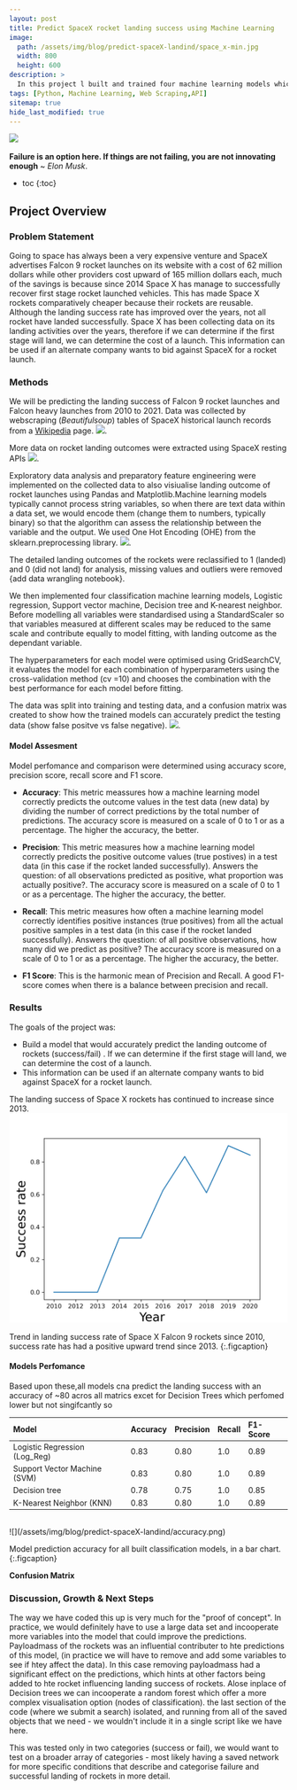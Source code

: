 ```yaml
---
layout: post
title: Predict SpaceX rocket landing success using Machine Learning
image: 
  path: /assets/img/blog/predict-spaceX-landind/space_x-min.jpg
  width: 800
  height: 600
description: >
  In this project l built and trained four machine learning models which can predict if the first stage landing of SpaceX's falcon 9 rockets are successful with a combine accuracy of ~80%.
tags: [Python, Machine Learning, Web Scraping,API]
sitemap: true
hide_last_modified: true
---
```



[![](https://img.shields.io/badge/GitHub-View_in_GitHub-blue?logo=GitHub)](https://github.com/fariedd/IBM-DataScience-SpaceX-Capestone)

**Failure is an option here. If things are not failing, you are not innovating enough** ~ *Elon Musk*.
* toc
{:toc}


## Project Overview
### Problem Statement 

Going to space has always been a very expensive venture and SpaceX advertises Falcon 9 rocket launches on its website with a cost of 62 million dollars while other providers cost upward of 165 million dollars each, much of the savings is because since 2014 Space X has manage to successfully recover first stage rocket launched vehicles. This has made Space X rockets comparatively cheaper because their rockets are reusable. Although the landing success rate has improved over the years, not all rocket have landed successfully. Space X has been collecting data on its landing activities over the years, therefore if we can determine if the first stage will land, we can determine the cost of a launch. This information can be used if an alternate company wants to bid against SpaceX for a rocket launch.
 
### Methods
We will be predicting the landing success of Falcon 9 rocket launches and Falcon heavy launches from 2010 to 2021.
Data was collected by webscraping (*Beautifulsoup*) tables of SpaceX historical launch records from a [Wikipedia](https://en.wikipedia.org/w/index.php?title=List_of_Falcon_9_and_Falcon_Heavy_launches&oldid=1027686922) page. [![](https://img.shields.io/badge/Jupyter-Open_Notebook-blue?logo=Jupyter)](https://github.com/fariedd/IBM-DataScience-SpaceX-Capestone/blob/main/jupyter-labs-webscraping%20(1).ipynb).

More data on rocket landing outcomes were extracted using SpaceX resting APIs [![](https://img.shields.io/badge/Jupyter-Open_Notebook-blue?logo=Jupyter)](https://github.com/fariedd/IBM-DataScience-SpaceX-Capestone/blob/main/jupyter-labs-spacex-data-collection-api_.ipynb).

Exploratory data analysis and preparatory feature engineering were implemented on the collected data to also visiualise landing outcome of rocket launches using Pandas and Matplotlib.Machine learning models typically cannot process string variables, so when there are text data within a data set, we would encode them (change them to numbers, typically binary) so that the algorithm can assess the relationship between the variable and the output. We used One Hot Encoding (OHE) from the sklearn.preprocessing library.
 [![](https://img.shields.io/badge/Jupyter-Open_Notebook-blue?logo=Jupyter)](https://github.com/fariedd/IBM-DataScience-SpaceX-Capestone/blob/main/jupyter-labs-eda-dataviz%20(1).ipynb).

The detailed landing outcomes of the rockets were reclassified to 1 (landed) and 0 (did not land)
 for analysis, missing values and outliers were removed {add data wrangling notebook}.

We then implemented four classification machine learning models, Logistic regression, Support vector machine, Decision tree and K-nearest neighbor. Before modelling all variables were standardised using a StandardScaler so that variables measured at different scales may be reduced to the same scale and contribute equally to model fitting, with landing outcome as the dependant variable. 

The hyperparameters for each model were optimised using GridSearchCV, it evaluates the model for each combination of hyperparameters using the cross-validation method (cv =10) and chooses the combination with the best performance for each model before fitting.

The data was split into training and testing data, and a confusion matrix was created to show how the trained models can accurately predict the testing data (show false positve vs false negative).  [![](https://img.shields.io/badge/Jupyter-Open_Notebook-blue?logo=Jupyter)](https://github.com/fariedd/IBM-DataScience-SpaceX-Capestone/blob/main/SpaceX_Machine_Learning_Prediction_Part_5.jupyterlite%20(1).ipynb).

#### Model Assesment

Model perfomance and comparison were determined using accuracy score, precision score, recall score and F1 score.

* **Accuracy**: This metric meassures how a machine learning model correctly predicts the outcome values in the test data (new data) by dividing the number of correct predictions by the total number of predictions. The accuracy score is measured on a scale of 0 to 1 or as a percentage. The higher the accuracy, the better.

* **Precision**: This metric measures how a machine learning model correctly predicts the positive outcome values (true postives) in a test data (in this case if the rocket landed successfully).  Answers the question: of all observations predicted as positive, what proportion was actually positive?. The accuracy score is measured on a scale of 0 to 1 or as a percentage. The higher the accuracy, the better.

* **Recall**: This metric measures how often a machine learning model correctly identifies positive instances (true positives) from all the actual positive samples in a test data (in this case if the rocket landed successfully). Answers the question: of all positive observations, how many did we predict as positive? The accuracy score is measured on a scale of 0 to 1 or as a percentage. The higher the accuracy, the better.

* **F1 Score**: This is the harmonic mean of Precision and Recall. A good F1-score comes when there is a balance between precision and recall.


### Results 

The goals of the project was:

* Build a model that would accurately predict the landing outcome of rockets (success/fail) . If we can determine if the first stage  will land, we can determine the cost of a launch.
* This information can be used if an alternate company wants to bid against SpaceX for a rocket launch.

The landing success of Space X rockets has continued to increase since 2013.
<br>
![](/assets/img/blog/predict-spaceX-landind/image.png)

Trend in landing success rate of Space X Falcon 9 rockets since 2010, success rate has had a positive upward trend since 2013.
{:.figcaption}
<br>

#### Models Perfomance

Based upon these,all models cna predict the landing success with an accuracy of ~80 acros all matrics excet for Decision Trees which perfomed lower but not singifcantly so


| Model                  | Accuracy   | Precision  | Recall       |  F1-Score  | 
|:------                 |:-----------|:-----------|:-----------  |:-----------|
| Logistic Regression (Log_Reg)   |  0.83      |   0.80	   |   1.0        |  0.89      | 
| Support Vector Machine (SVM) |  0.83      |   0.80	   |   1.0        |  0.89      |
| Decision tree           |  0.78      |  0.75	     |   1.0        |  0.85      |
| K-Nearest Neighbor (KNN)    |  0.83      |   0.80	   |   1.0        |  0.89      |

<br>
![](/assets/img/blog/predict-spaceX-landind/accuracy.png)

Model prediction accuracy for all built classification models, in a bar chart.
{:.figcaption}
<br>

**Confusion Matrix**



### Discussion, Growth & Next Steps

The way we have coded this up is very much for the "proof of concept".  In practice, we would definitely have to use a large data set and incooperate more variables into the model that could improve the predictions. Payloadmass of the rockets was an influential contributer to hte predictions of this model, (in practice we will have to remove and add some variables to see if htey affect the data). In this case removing payloadmass had a significant effect on the predictions, which hints at other factors being added to hte rocket influencing landing success of rockets. Alose inplace of Decision trees we can incooperate a random forest which offer a more complex visualisation option (nodes of classification).
 the last section of the code (where we submit a search) isolated, and running from all of the saved objects that we need - we wouldn't include it in a single script like we have here.

 This was tested only in two  categories (success or fail), we would want to test on a broader array of categories - most likely having a saved network for more specific conditions that describe  and categorise failure and successful landing of rockets in more detail. 

